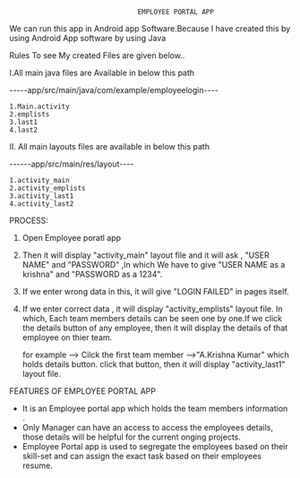                                     EMPLOYEE PORTAL APP
                      
We can run this app in Android app Software.Because I have created this by using Android App software by using Java

Rules To see My created Files are given below..

I.All main java files are Available in below this path

-----app/src/main/java/com/example/employeelogin----

    1.Main.activity
    2.emplists
    3.last1
    4.last2
    
II. All main layouts files are available in below this path

------app/src/main/res/layout----

    1.activity_main
    2.activity_emplists
    3.activity_last1
    4.activity_last2

PROCESS:
1. Open Employee poratl app 
2. Then it will display "activity_main" layout file and it will ask , "USER NAME" and "PASSWORD" ,In which We have to give "USER NAME as a krishna" and "PASSWORD as a 1234".
3. If we enter wrong data in this, it will give "LOGIN FAILED" in pages itself.
4. If we enter correct data , it will display "activity_emplists" layout file. In which, Each team members details can be seen one by one.If we click the details button of any employee, then it will display the  details of that employee on thier team.
   
      for example --> Cilck the first team member -->"A.Krishna Kumar" which holds details button. click that button, then it will display "activity_last1" layout file.
   

FEATURES OF EMPLOYEE PORTAL APP

* It is an Employee portal app which holds the team members information .
* Only Manager can have an access to access the employees details, those details will be helpful for the current onging projects.
* Employee Portal app is used to segregate the employees based on their skill-set and can assign the exact task based on their employees resume.







